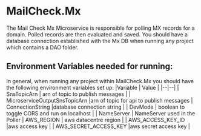 # MailCheck.Mx
The Mail Check Mx Microservice is responsible for polling MX records for a domain. Polled records are then evaluated and saved.
You should have a database connection established with the Mx DB when running any project which contains a DAO folder.
## Environment Variables needed for running:
In general, when running any project within MailCheck.Mx you should have the following environment variables set up:
|Variable  | Value |
|--|--|
| SnsTopicArn | arn of topic to publish messages  |
| MicroserviceOutputSnsTopicArn |arn of topic for api to publish messages
| ConnectionString |database connection string | 
| DevMode | boolean to toggle CORS and run on localhost | 
| NameServer | NameServer used in the Poller
| AWS_REGION | aws datacentre region  |
| AWS_ACCESS_KEY_ID |aws access key  |
| AWS_SECRET_ACCESS_KEY |aws secret access key  | 